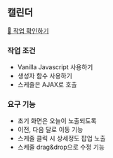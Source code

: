 ## 캘린더
[👀 작업 확인하기](https://sssjsjj.github.io/study/calendar/ "새창")
### 작업 조건
- Vanilla Javascript 사용하기
- 생성자 함수 사용하기
- 스케줄은 AJAX로 호출

### 요구 기능
- 초기 화면은 오늘이 노출되도록
- 이전, 다음 달로 이동 기능
- 스케줄 클릭 시 상세정도 팝업 노출
- 스케줄 drag&drop으로 수정 기능
